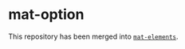 # mat-option

This repository has been merged into [`mat-elements`](https://github.com/expandjs/mat-elements).
